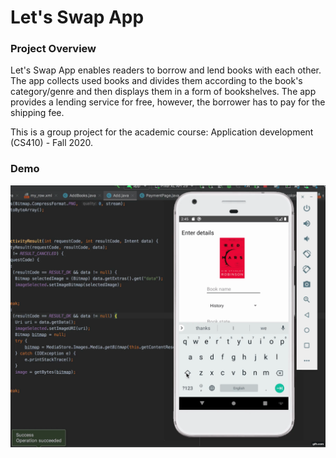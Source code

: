# Let's Swap App


### Project Overview
Let's Swap App enables readers to borrow and lend books with each other. The app collects used books and divides them according to the book's category/genre and then displays them in a form of bookshelves. The app provides a lending service for free, however, the borrower has to pay for the shipping fee.

This is a group project for the academic course: Application development (CS410) - Fall 2020.

### Demo
![](demo.gif)
